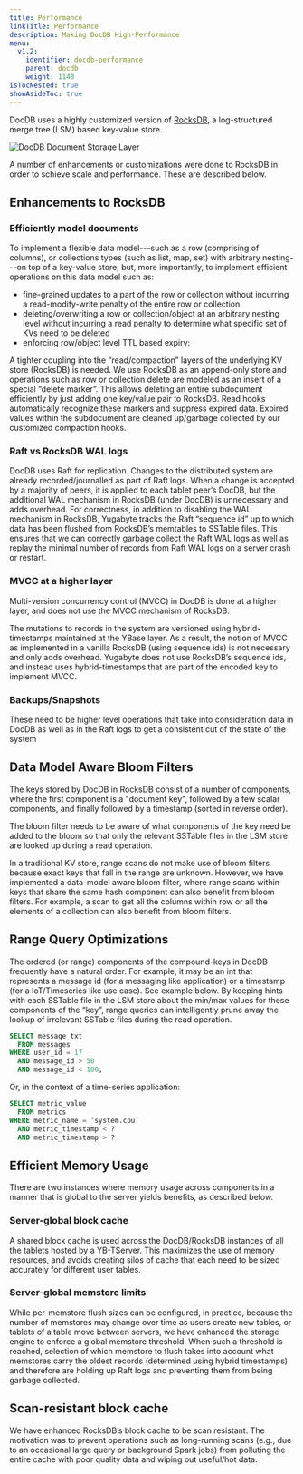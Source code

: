 ```yaml
---
title: Performance
linkTitle: Performance
description: Making DocDB High-Performance
menu:
  v1.2:
    identifier: docdb-performance
    parent: docdb
    weight: 1148
isTocNested: true
showAsideToc: true
---
```


DocDB uses a highly customized version of [RocksDB](http://rocksdb.org/), a log-structured merge tree (LSM) based key-value store.

![DocDB Document Storage Layer](/images/architecture/docdb-rocksdb.png)

A number of enhancements or customizations were done to RocksDB in order to schieve scale and performance. These are described below.

## Enhancements to RocksDB

### Efficiently model documents

To implement a flexible data
model---such as a row (comprising of columns), or collections types (such as list, map, set) with
arbitrary nesting---on top of a key-value store, but, more importantly, to implement efficient
operations on this data model such as:

* fine-grained updates to a part of the row or collection without incurring a read-modify-write
  penalty of the entire row or collection
* deleting/overwriting a row or collection/object at an arbitrary nesting level without incurring a
  read penalty to determine what specific set of KVs need to be deleted
* enforcing row/object level TTL based expiry:
  
A tighter coupling into the “read/compaction” layers of the underlying KV store (RocksDB) is needed.
We use RocksDB as an append-only store and operations such as row or collection delete are modeled
as an insert of a special “delete marker”.  This allows deleting an entire subdocument efficiently
by just adding one key/value pair to RocksDB. Read hooks automatically recognize these markers and
suppress expired data. Expired values within the subdocument are cleaned up/garbage collected by our
customized compaction hooks.


### Raft vs RocksDB WAL logs

DocDB uses Raft for replication. Changes to the distributed system are already recorded/journalled as part of Raft logs. When a change is accepted by a majority of peers, it is applied to each tablet peer’s DocDB, but the additional WAL mechanism in RocksDB (under DocDB) is unnecessary and adds overhead.
For correctness, in addition to disabling the WAL mechanism in RocksDB, Yugabyte tracks the Raft
“sequence id” up to which data has been flushed from RocksDB’s memtables to SSTable files. This
ensures that we can correctly garbage collect the Raft WAL logs as well as replay the minimal number
of records from Raft WAL logs on a server crash or restart.

### MVCC at a higher layer 

Multi-version concurrency control (MVCC) in DocDB is done at a higher layer, and does not use the MVCC mechanism of RocksDB.

The mutations to records in the
system are versioned using hybrid-timestamps maintained at the YBase layer. As a result, the notion
of MVCC as implemented in a vanilla RocksDB (using sequence ids) is not necessary and only adds
overhead. Yugabyte does not use RocksDB’s sequence ids, and instead uses hybrid-timestamps that are
part of the encoded key to implement MVCC.

### Backups/Snapshots
These need to be higher level operations that take into consideration data in
  DocDB as well as in the Raft logs to get a consistent cut of the state of the system


## Data Model Aware Bloom Filters

The keys stored by DocDB in RocksDB consist of a number of components, where the first component is a "document key", followed by a few scalar components, and finally followed by a timestamp (sorted in reverse order).

The bloom filter needs to be aware of what components of the key need be added to the bloom so that only the relevant SSTable files in the LSM store are looked up during a read operation.

In a traditional KV store, range scans do not make use of bloom filters because exact keys that fall in the range are unknown. However, we have implemented a data-model aware bloom filter, where range scans within keys that share the same hash component can also benefit from bloom filters. For example, a scan to get all the columns within row or all the elements of a collection can also benefit from bloom filters.

## Range Query Optimizations

 The ordered (or range) components of the compound-keys in DocDB frequently have a natural order. For example, it may be an int that represents a message id (for a messaging like application) or a timestamp (for a IoT/Timeseries like use case). See example below. By keeping hints with each SSTable file in the LSM store about the min/max values for these components of the “key”, range queries can intelligently prune away the lookup of irrelevant SSTable files during the read operation.

```sql
SELECT message_txt
  FROM messages
WHERE user_id = 17
  AND message_id > 50
  AND message_id < 100;
```

Or, in the context of a time-series application:
```sql
SELECT metric_value
  FROM metrics
WHERE metric_name = ’system.cpu’
  AND metric_timestamp < ?
  AND metric_timestamp > ?
```

## Efficient Memory Usage

There are two instances where memory usage across components in a manner that is global to the server yields benefits, as described below.


### Server-global block cache

A shared block cache is used across the
DocDB/RocksDB instances of all the tablets hosted by a YB-TServer. This maximizes the use of memory
resources, and avoids creating silos of cache that each need to be sized accurately for different
user tables.

### Server-global memstore limits

While per-memstore flush sizes can be
configured, in practice, because the number of memstores may change over time as users create new
tables, or tablets of a table move between servers, we have enhanced the storage engine to enforce a
global memstore threshold. When such a threshold is reached, selection of which memstore to flush
takes into account what memstores carry the oldest records (determined using hybrid timestamps) and
therefore are holding up Raft logs and preventing them from being garbage collected.

## Scan-resistant block cache

We have enhanced RocksDB’s block cache to be scan resistant. The motivation was to prevent operations such as long-running scans (e.g., due to an occasional large query or background Spark jobs) from polluting the entire cache with poor quality data and wiping out useful/hot data.


